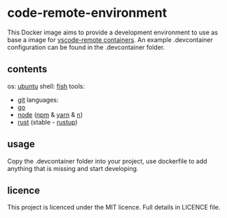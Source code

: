# code-remote-environment
This Docker image aims to provide a development environment to use as base a image for [vscode-remote containers](https://code.visualstudio.com/docs/remote/containers). An example .devcontainer configuration can be found in the .devcontainer folder.

## contents
os: [ubuntu](https://ubuntu.com)
shell: [fish](https://fishshell.com)
tools:
- [git](https://git-scm.com)
languages:
- [go](https://golang.org)
- [node](https://nodejs.org) ([npm](https://npmjs.com) & [yarn](https://yarnpkg.com) & [n](https://github.com/tj/n))
- [rust](https://rustlang.org) (stable - [rustup](https://rustup.rs))

## usage
Copy the .devcontainer folder into your project, use dockerfile to add anything that is missing and start developing.

## licence
This project is licenced under the MIT licence. Full details in LICENCE file.
